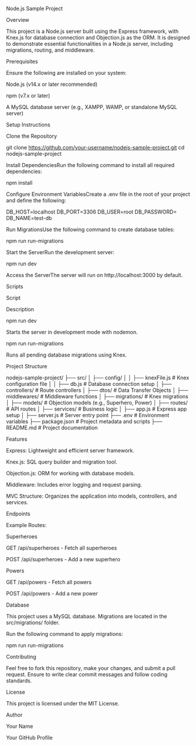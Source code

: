 Node.js Sample Project

Overview

This project is a Node.js server built using the Express framework, with Knex.js for database connection and Objection.js as the ORM. It is designed to demonstrate essential functionalities in a Node.js server, including migrations, routing, and middleware.

Prerequisites

Ensure the following are installed on your system:

Node.js (v14.x or later recommended)

npm (v7.x or later)

A MySQL database server (e.g., XAMPP, WAMP, or standalone MySQL server)

Setup Instructions

Clone the Repository

git clone https://github.com/your-username/nodejs-sample-project.git
cd nodejs-sample-project

Install DependenciesRun the following command to install all required dependencies:

npm install

Configure Environment VariablesCreate a .env file in the root of your project and define the following:

DB_HOST=localhost
DB_PORT=3306
DB_USER=root
DB_PASSWORD=
DB_NAME=test-db

Run MigrationsUse the following command to create database tables:

npm run run-migrations

Start the ServerRun the development server:

npm run dev

Access the ServerThe server will run on http://localhost:3000 by default.

Scripts

Script

Description

npm run dev

Starts the server in development mode with nodemon.

npm run run-migrations

Runs all pending database migrations using Knex.

Project Structure

nodejs-sample-project/
├── src/
│   ├── config/
│   │   ├── knexFile.js          # Knex configuration file
│   │   ├── db.js                # Database connection setup
│   ├── controllers/             # Route controllers
│   ├── dtos/                    # Data Transfer Objects
│   ├── middlewares/             # Middleware functions
│   ├── migrations/              # Knex migrations
│   ├── models/                  # Objection models (e.g., Superhero, Power)
│   ├── routes/                  # API routes
│   ├── services/                # Business logic
│   ├── app.js                   # Express app setup
│   ├── server.js                # Server entry point
├── .env                         # Environment variables
├── package.json                 # Project metadata and scripts
├── README.md                    # Project documentation

Features

Express: Lightweight and efficient server framework.

Knex.js: SQL query builder and migration tool.

Objection.js: ORM for working with database models.

Middleware: Includes error logging and request parsing.

MVC Structure: Organizes the application into models, controllers, and services.

Endpoints

Example Routes:

Superheroes

GET /api/superheroes - Fetch all superheroes

POST /api/superheroes - Add a new superhero

Powers

GET /api/powers - Fetch all powers

POST /api/powers - Add a new power

Database

This project uses a MySQL database. Migrations are located in the src/migrations/ folder.

Run the following command to apply migrations:

npm run run-migrations

Contributing

Feel free to fork this repository, make your changes, and submit a pull request. Ensure to write clear commit messages and follow coding standards.

License

This project is licensed under the MIT License.

Author

Your Name

Your GitHub Profile

